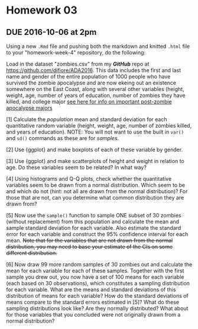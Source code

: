 Homework 03
================

DUE 2016-10-06 at 2pm
---------------------

Using a new `.Rmd` file and pushing both the markdown and knitted `.html` file to your "homework-week-4" repository, do the following:

Load in the dataset "zombies.csv" from my ***GitHub*** repo at <https://github.com/difiore/ADA2016>. This data includes the first and last name and gender of the entire population of 1000 people who have survived the zombie apocalypse and are now ekeing out an existence somewhere on the East Coast, along with several other variables (height, weight, age, number of years of education, number of zombies they have killed, and college major [see here for info on important post-zombie apocalypse majors](http://www.thebestschools.org/magazine/best-majors-surviving-zombie-apocalypse/)

\[1\] Calculate the *population* mean and standard deviation for each quantitative random variable (height, weight, age, number of zombies killed, and years of education). NOTE: You will not want to use the built in `var()` and `sd()` commands as these are for *samples*.

\[2\] Use {ggplot} and make boxplots of each of these variable by gender.

\[3\] Use {ggplot} and make scatterplots of height and weight in relation to age. Do these variables seem to be related? In what way?

\[4\] Using histograms and Q-Q plots, check whether the quantitative variables seem to be drawn from a normal distribution. Which seem to be and which do not (hint: not all are drawn from the normal distribution)? For those that are not, can you determine what common distribution they are drawn from?

\[5\] Now use the `sample()` function to sample ONE subset of 30 zombies (without replacement) from this population and calculate the mean and sample standard deviation for each variable. Also estimate the standard error for each variable and construct the 95% confidence interval for each mean. ~~Note that for the variables that are not drawn from the normal distribution, you may need to base your estimate of the CIs on some different distribution.~~

\[6\] Now draw 99 more random samples of 30 zombies out and calculate the mean for each variable for each of these samples. Together with the first sample you drew out, you now have a set of 100 means for each variable (each based on 30 observations), which constitutes a sampling distribution for each variable. What are the means and standard deviations of this distribution of means for each variable? How do the standard deviations of means compare to the standard errors estimated in \[5\]? What do these sampling distributions look like? Are they normally distributed? What about for those variables that you concluded were not originally drawn from a normal distribution?
